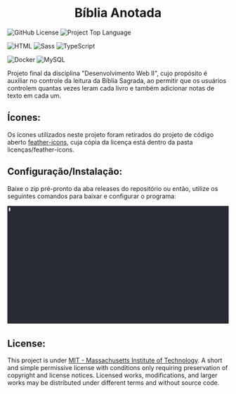 <h1 style="text-align: center">Bíblia Anotada</h1>

![GitHub License](https://img.shields.io/github/license/HeberBarra/biblia-anotada?logo=github)
![Project Top Language](https://img.shields.io/github/languages/top/HeberBarra/biblia-anotada?logo=php&label=PHP)

![HTML](https://img.shields.io/badge/HTML5-E34F26?style=for-the-badge&logo=html5&logoColor=white)
![Sass](https://img.shields.io/badge/Sass-CC6699?style=for-the-badge&logo=sass&logoColor=white)
![TypeScript](https://img.shields.io/badge/TypeScript-007ACC.svg?style=for-the-badge&logo=TypeScript&logoColor=white)

![Docker](https://img.shields.io/badge/Docker-2CA5E0?style=for-the-badge&logo=docker&logoColor=white)
![MySQL](https://img.shields.io/badge/mysql-4479A1.svg?style=for-the-badge&logo=mysql&logoColor=white)

Projeto final da disciplina "Desenvolvimento Web II", cujo propósito é auxiliar no controle da leitura da Bíblia
Sagrada, ao permitir que os usuários controlem quantas vezes leram cada livro e também adicionar notas de texto em cada
um.

<h2>Ícones:</h2>

Os ícones utilizados neste projeto foram retirados do projeto de código
aberto [feather-icons](https://feathericons.com/), cuja cópia da licença está dentro da pasta licenças/feather-icons.

<h2>Configuração/Instalação:</h2>

Baixe o zip pré-pronto da aba releases do repositório ou então, utilize os seguintes comandos para baixar e configurar o
programa:

![Configuração do Projeto](projeto/configuration.gif)

<h2>License:</h2>

This project is under [MIT - Massachusetts Institute of Technology](https://choosealicense.com/licenses/mit/). A short
and simple permissive license with conditions only requiring preservation of copyright and license notices. Licensed
works, modifications, and larger works may be distributed under different terms and without source code.
